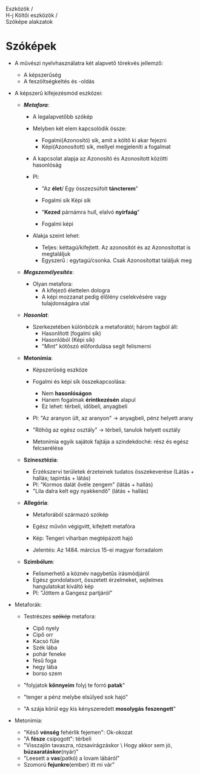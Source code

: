   Eszközök
  /    \
H-j   Költői eszközök
        /       \
    Szóképe   alakzatok

# Szóképek

- A művészi nyelvhasználatra két alapvető törekvés jellemző:
    - A képszerűség
    - A feszöltségkeltés és -oldás

- A képszerű kifejezésmód eszközei:
    - ***Metafora***:  
        - A legalapvetőbb szókép 
        - Melyben két elem kapcsolódik össze:
            - Fogalmi(Azonosító) sík, amit a költő ki akar fejezni
            - Képi(Azonosított) sík, mellyel megjeleníti a fogalmat
        - A kapcsolat alapja az Azonosító és Azonosított közötti hasonlóság
        - Pl: 
            - "Az **élet**/ Egy összezsúfolt **táncterem**"
            -   Fogalmi sík               Képi sík

            - "**Kezed** párnámra hull, elalvó **nyírfaág**"
            - Fogalmi                       képi

        - Alakja szeint lehet:
            - Teljes: kéttagú/kifejtett. Az azonosítót és az Azonosítottat is megtaláljuk
            - Egyszerű : egytagú/csonka. Csak Azonosítottat találjuk meg

    - ***Megszemélyesítés***: 
        - Olyan metafora:
            - A kifejező élettelen dologra 
            - A képi mozzanat pedig élőlény cselekvésére vagy tulajdonságára utal

    - ***Hasonlat***: 
        - Szerkezetében különbözik a metaforától; három tagból áll:
            - Hasonlított (fogalmi sík)
            - Hasonlóból (Képi sík)
            - "Mint" kötőszó előfordulása segít felismerni

    - **Metonímia**:
        - Képszerűség eszköze
        - Fogalmi és képi sík összekapcsolása:
            - Nem **hasonlóságon**
            - Hanem fogalmak **érintkezésén** alapul
            - Ez lehet: térbeli, időbeli, anyagbeli
    
        - Pl: "Az aranyon ült, az aranyon" -> anyagbeli, pénz helyett arany
        - "Röhög az egész osztály" -> térbeli, tanulok helyett osztály

        - Metonímia egyik sajátok fajtája a szindekdoché: rész és egész felcserélése

    - **Szinesztézia**:
        - Érzékszervi területek érzeteinek tudatos összekeverése (Látás + hallás; tapintás + látás)
        - Pl: "Kormos dalát ővéle zengem" (látás + hallás)
        - "Lila dalra kelt egy nyakkendő" (látás + hallás)

    - **Allegória**:
        - Metaforából származó szókép
        - Egész művön végigvitt, kifejtett metafóra

        - Kép: Tengeri viharban megtépázott hajó
        - Jelentés: Az 1484. március 15-ei magyar forradalom

    - **Szimbólum**:
        - Felismerhető a köznév nagybetűs írásmódjáról
        - Egész gondolatsort, összetett érzelmeket, sejtelmes hangulatokat kiváltó kép
        - Pl: "Jöttem a Gangesz partjáról"


- Metaforák:
    - Testrészes ~~szókép~~ metafora: 
        - Cipő nyely
        - Cipő orr 
        - Kacsó füle
        - Szék lába
        - pohár feneke
        - fésű foga
        - hegy lába
        - borso szem               

    - "folyjatok **könnyeim** folyj te forró **patak**"
    - "tenger a pénz melybe elsülyed sok hajó"
    - "A szája körül egy kis kényszeredett **mosolygás** **feszengett**"

- Metonimia:
    - "Késő **vénség** fehérlik fejemen": Ok-okozat
    - "A **fésze** csipogott": térbeli
    - "Visszajön tavaszra, rózsavirágzáskor \ Hogy akkor sem jó, **búzaaratáskor**(nyár)"
    - "Leesett a **vas**(patkó) a lovam lábáról"
    - Szomorú **fejunkre**(ember) itt mi vár"
